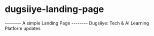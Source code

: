 # dugsiiye-landing-page

-------- A simple Landing Page -------- Dugsiiye: Tech &amp; AI Learning Platform
updates

